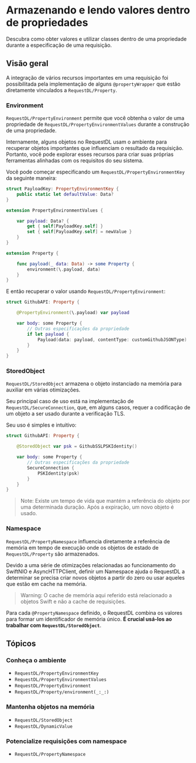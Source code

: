 # Armazenando e lendo valores dentro de propriedades

Descubra como obter valores e utilizar classes dentro de uma propriedade durante a especificação de uma requisição.

## Visão geral

A integração de vários recursos importantes em uma requisição foi possibilitada pela implementação de alguns `@propertyWrapper` que estão diretamente vinculados a ``RequestDL/Property``.

### Environment

``RequestDL/PropertyEnvironment`` permite que você obtenha o valor de uma propriedade de ``RequestDL/PropertyEnvironmentValues`` durante a construção de uma propriedade.

Internamente, alguns objetos no RequestDL usam o ambiente para recuperar objetos importantes que influenciam o resultado da requisição. Portanto, você pode explorar esses recursos para criar suas próprias ferramentas alinhadas com os requisitos do seu sistema.

Você pode começar especificando um ``RequestDL/PropertyEnvironmentKey`` da seguinte maneira:

```swift
struct PayloadKey: PropertyEnvironmentKey {
    public static let defaultValue: Data?
}

extension PropertyEnvironmentValues {

    var payload: Data? {
        get { self[PayloadKey.self] }
        set { self[PayloadKey.self] = newValue }
    }
}

extension Property {

    func payload(_ data: Data) -> some Property {
        environment(\.payload, data)
    }
}
```

E então recuperar o valor usando ``RequestDL/PropertyEnvironment``:

```swift
struct GithubAPI: Property {

    @PropertyEnvironment(\.payload) var payload

    var body: some Property {
        // Outras especificações da propriedade
        if let payload {
            Payload(data: payload, contentType: customGithubJSONType)
        }
    }
}
```

### StoredObject

``RequestDL/StoredObject`` armazena o objeto instanciado na memória para auxiliar em várias otimizações.

Seu principal caso de uso está na implementação de ``RequestDL/SecureConnection``, que, em alguns casos, requer a codificação de um objeto a ser usado durante a verificação TLS.

Seu uso é simples e intuitivo:

```swift
struct GithubAPI: Property {

    @StoredObject var psk = GithubSSLPSKIdentity()

    var body: some Property {
        // Outras especificações da propriedade
        SecureConnection {
            PSKIdentity(psk)
        }
    }
}
```

> Note: Existe um tempo de vida que mantém a referência do objeto por uma determinada duração. Após a expiração, um novo objeto é usado.

### Namespace

``RequestDL/PropertyNamespace`` influencia diretamente a referência de memória em tempo de execução onde os objetos de estado de ``RequestDL/Property`` são armazenados.

Devido a uma série de otimizações relacionadas ao funcionamento do SwiftNIO e AsyncHTTPClient, definir um Namespace ajuda o RequestDL a determinar se precisa criar novos objetos a partir do zero ou usar aqueles que estão em cache na memória.

> Warning: O cache de memória aqui referido está relacionado a objetos Swift e não a cache de requisições.

Para cada `@PropertyNamespace` definido, o RequestDL combina os valores para formar um identificador de memória único. **É crucial usá-los ao trabalhar com ``RequestDL/StoredObject``**.

## Tópicos

### Conheça o ambiente

- ``RequestDL/PropertyEnvironmentKey``
- ``RequestDL/PropertyEnvironmentValues``
- ``RequestDL/PropertyEnvironment``
- ``RequestDL/Property/environment(_:_:)``

### Mantenha objetos na memória

- ``RequestDL/StoredObject``
- ``RequestDL/DynamicValue``

### Potencialize requisições com namespace

- ``RequestDL/PropertyNamespace``